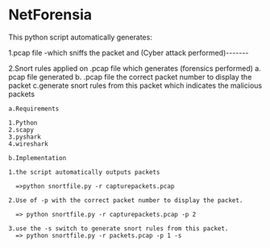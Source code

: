 # NetForensia


This python script automatically generates:
   
   
   1.pcap file -which sniffs the packet and (Cyber attack performed)-------
   
   
   2.Snort rules applied on .pcap file which generates (forensics performed)
    a. pcap file generated
    b. .pcap file the correct packet number to display the packet
    c.generate snort rules from this packet which indicates the malicious packets
    
    a.Requirements

    1.Python 
    2.scapy
    3.pyshark
    4.wireshark
    
    b.Implementation  
    
    1.the script automatically outputs packets 
          
      =>python snortfile.py -r capturepackets.pcap
      
    2.Use of -p with the correct packet number to display the packet.
    
      => python snortfile.py -r capturepackets.pcap -p 2
      
    3.use the -s switch to generate snort rules from this packet.
      => python snortfile.py -r packets.pcap -p 1 -s
    
   

    
    
